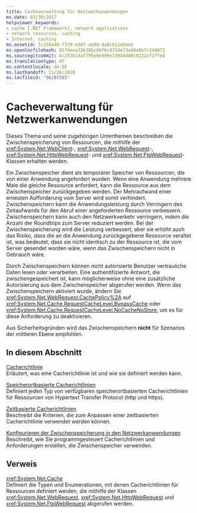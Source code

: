 ```yaml
---
title: Cacheverwaltung für Netzwerkanwendungen
ms.date: 03/30/2017
helpviewer_keywords:
- cache [.NET Framework], network applications
- network resources, caching
- Internet, caching
ms.assetid: fc258a40-f370-434f-ae09-4a8cb11ddaeb
ms.openlocfilehash: 81f0eaa33b185c6bfbc8758e73a68a6bfc248872
ms.sourcegitcommit: bc293b14af795e0e999e3304dd40c0222cf2ffe4
ms.translationtype: HT
ms.contentlocale: de-DE
ms.lasthandoff: 11/26/2020
ms.locfileid: "96287565"
---
```

# <a name="cache-management-for-network-applications"></a>Cacheverwaltung für Netzwerkanwendungen

Dieses Thema und seine zugehörigen Unterthemen beschreiben die Zwischenspeicherung von Ressourcen, die mithilfe der <xref:System.Net.WebClient>-, <xref:System.Net.WebRequest>-, <xref:System.Net.HttpWebRequest>- und <xref:System.Net.FtpWebRequest>-Klassen erhalten werden.  
  
 Ein Zwischenspeicher dient als temporärer Speicher von Ressourcen, die von einer Anwendung angefordert wurden. Wenn eine Anwendung mehrere Male die gleiche Ressource anfordert, kann die Ressource aus dem Zwischenspeicher zurückgegeben werden. Der Mehraufwand einer erneuten Aufforderung vom Server wird somit verhindert. Zwischenspeichern kann die Anwendungsleistung durch Verringern des Zeitaufwands für den Abruf einer angeforderten Ressource verbessern. Zwischenspeichern kann auch den Netzwerkverkehr verringern, indem die Anzahl der Roundtrips zum Server reduziert werden. Bei der Zwischenspeicherung wird die Leistung verbessert, aber sie erhöht auch das Risiko, dass die an die Anwendung zurückgegebene Ressource veraltet ist, was bedeutet, dass sie nicht identisch zu der Ressource ist, die vom Server gesendet worden wäre, wenn das Zwischenspeichern nicht in Gebrauch wäre.  
  
 Durch Zwischenspeichern können nicht autorisierte Benutzer vertrauliche Daten lesen oder verarbeiten. Eine authentifizierte Antwort, die zwischengespeichert ist, kann möglicherweise ohne eine zusätzliche Autorisierung aus dem Zwischenspeicher abgerufen werden. Wenn das Zwischenspeichern aktiviert wurde, ändern Sie <xref:System.Net.WebRequest.CachePolicy%2A> auf <xref:System.Net.Cache.RequestCacheLevel.BypassCache> oder <xref:System.Net.Cache.RequestCacheLevel.NoCacheNoStore>, um es für diese Anforderung zu deaktivieren.  
  
 Aus Sicherheitsgründen wird das Zwischenspeichern **nicht** für Szenarios der mittleren Ebene empfohlen.  
  
## <a name="in-this-section"></a>In diesem Abschnitt  

 [Cacherichtlinie](cache-policy.md)  
 Erläutert, was eine Cacherichtlinie ist und wie sie definiert werden kann.  
  
 [Speicherortbasierte Cacherichtlinien](location-based-cache-policies.md)  
 Definiert jeden Typ von verfügbaren speicherortbasierten Cacherichtlinien für Ressourcen von Hypertext Transfer Protocol (http und https).  
  
 [Zeitbasierte Cacherichtlinien](time-based-cache-policies.md)  
 Beschreibt die Kriterien, die zum Anpassen einer zeitbasierten Cacherichtlinie verwendet werden können.  
  
 [Konfigurieren der Zwischenspeicherung in den Netzwerkanwendungen](configuring-caching-in-network-applications.md)  
 Beschreibt, wie Sie programmgesteuert Cacherichtlinien und Anforderungen erstellen, die Zwischenspeicher verwenden.  
  
## <a name="reference"></a>Verweis  

 <xref:System.Net.Cache>  
 Definiert die Typen und Enumerationen, mit denen Cacherichtlinien für Ressourcen definiert werden, die mithilfe der Klassen <xref:System.Net.WebRequest>, <xref:System.Net.HttpWebRequest> und <xref:System.Net.FtpWebRequest> abgerufen werden.
